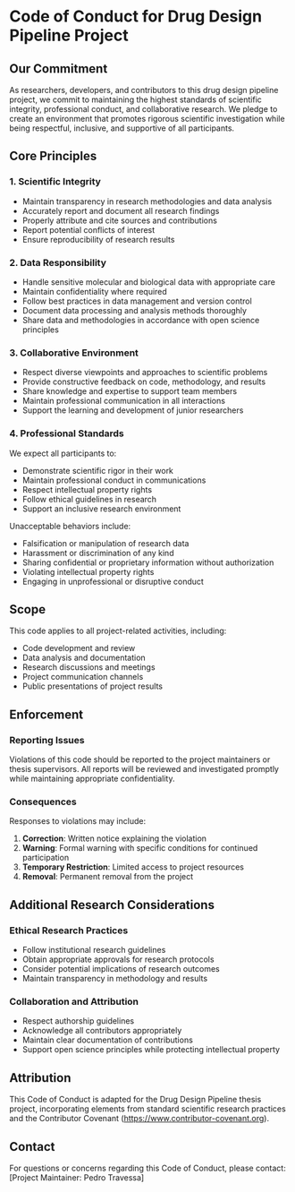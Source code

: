 # Code of Conduct for Drug Design Pipeline Project

## Our Commitment

As researchers, developers, and contributors to this drug design pipeline project, we commit to maintaining the highest standards of scientific integrity, professional conduct, and collaborative research. We pledge to create an environment that promotes rigorous scientific investigation while being respectful, inclusive, and supportive of all participants.

## Core Principles

### 1. Scientific Integrity
* Maintain transparency in research methodologies and data analysis
* Accurately report and document all research findings
* Properly attribute and cite sources and contributions
* Report potential conflicts of interest
* Ensure reproducibility of research results

### 2. Data Responsibility
* Handle sensitive molecular and biological data with appropriate care
* Maintain confidentiality where required
* Follow best practices in data management and version control
* Document data processing and analysis methods thoroughly
* Share data and methodologies in accordance with open science principles

### 3. Collaborative Environment
* Respect diverse viewpoints and approaches to scientific problems
* Provide constructive feedback on code, methodology, and results
* Share knowledge and expertise to support team members
* Maintain professional communication in all interactions
* Support the learning and development of junior researchers

### 4. Professional Standards

We expect all participants to:
* Demonstrate scientific rigor in their work
* Maintain professional conduct in communications
* Respect intellectual property rights
* Follow ethical guidelines in research
* Support an inclusive research environment

Unacceptable behaviors include:
* Falsification or manipulation of research data
* Harassment or discrimination of any kind
* Sharing confidential or proprietary information without authorization
* Violating intellectual property rights
* Engaging in unprofessional or disruptive conduct

## Scope

This code applies to all project-related activities, including:
* Code development and review
* Data analysis and documentation
* Research discussions and meetings
* Project communication channels
* Public presentations of project results

## Enforcement

### Reporting Issues
Violations of this code should be reported to the project maintainers or thesis supervisors. All reports will be reviewed and investigated promptly while maintaining appropriate confidentiality.

### Consequences
Responses to violations may include:
1. **Correction**: Written notice explaining the violation
2. **Warning**: Formal warning with specific conditions for continued participation
3. **Temporary Restriction**: Limited access to project resources
4. **Removal**: Permanent removal from the project

## Additional Research Considerations

### Ethical Research Practices
* Follow institutional research guidelines
* Obtain appropriate approvals for research protocols
* Consider potential implications of research outcomes
* Maintain transparency in methodology and results

### Collaboration and Attribution
* Respect authorship guidelines
* Acknowledge all contributors appropriately
* Maintain clear documentation of contributions
* Support open science principles while protecting intellectual property

## Attribution

This Code of Conduct is adapted for the Drug Design Pipeline thesis project, incorporating elements from standard scientific research practices and the Contributor Covenant (https://www.contributor-covenant.org).

## Contact

For questions or concerns regarding this Code of Conduct, please contact:
[Project Maintainer: Pedro Travessa]
